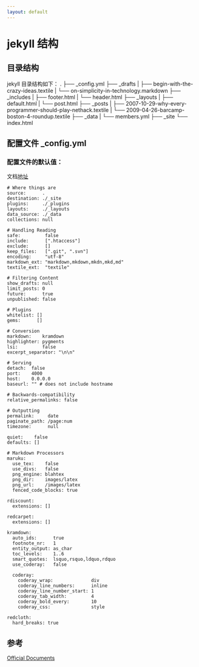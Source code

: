 ```yaml
---
layout: default
---
```


jekyll 结构
============

目录结构
-------
jekyll 目录结构如下：
    .
    ├── _config.yml
    ├── _drafts
    |   ├── begin-with-the-crazy-ideas.textile
    |   └── on-simplicity-in-technology.markdown
    ├── _includes
    |   ├── footer.html
    |   └── header.html
    ├── _layouts
    |   ├── default.html
    |   └── post.html
    ├── _posts
    |   ├── 2007-10-29-why-every-programmer-should-play-nethack.textile
    |   └── 2009-04-26-barcamp-boston-4-roundup.textile
    ├── _data
    |   └── members.yml
    ├── _site
    └── index.html


配置文件 _config.yml
--------------------
### 配置文件的默认值：
文档[地址](http://jekyllrb.com/docs/configuration/)

    # Where things are
    source:      .
    destination: ./_site
    plugins:     ./_plugins
    layouts:     ./_layouts
    data_source: ./_data
    collections: null
    
    # Handling Reading
    safe:         false
    include:      [".htaccess"]
    exclude:      []
    keep_files:   [".git", ".svn"]
    encoding:     "utf-8"
    markdown_ext: "markdown,mkdown,mkdn,mkd,md"
    textile_ext:  "textile"
    
    # Filtering Content
    show_drafts: null
    limit_posts: 0
    future:      true
    unpublished: false
    
    # Plugins
    whitelist: []
    gems:      []
    
    # Conversion
    markdown:    kramdown
    highlighter: pygments
    lsi:         false
    excerpt_separator: "\n\n"
    
    # Serving
    detach:  false
    port:    4000
    host:    0.0.0.0
    baseurl: "" # does not include hostname
    
    # Backwards-compatibility
    relative_permalinks: false
    
    # Outputting
    permalink:     date
    paginate_path: /page:num
    timezone:      null
    
    quiet:    false
    defaults: []
    
    # Markdown Processors
    maruku:
      use_tex:    false
      use_divs:   false
      png_engine: blahtex
      png_dir:    images/latex
      png_url:    /images/latex
      fenced_code_blocks: true
    
    rdiscount:
      extensions: []
    
    redcarpet:
      extensions: []
    
    kramdown:
      auto_ids:      true
      footnote_nr:   1
      entity_output: as_char
      toc_levels:    1..6
      smart_quotes:  lsquo,rsquo,ldquo,rdquo
      use_coderay:   false
    
      coderay:
        coderay_wrap:              div
        coderay_line_numbers:      inline
        coderay_line_number_start: 1
        coderay_tab_width:         4
        coderay_bold_every:        10
        coderay_css:               style
    
    redcloth:
      hard_breaks: true

参考
----
[Official Documents](http://jekyllrb.com/docs/home/)
